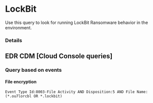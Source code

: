 # LockBit

Use this query to look for running LockBit Ransomware behavior in the environment.

### Details

## EDR CDM [Cloud Console queries]

### Query based on events

#### File encryption
```
Event Type Id:8003-File Activity AND Disposition:5 AND File Name:(*.ou7lorcbl OR *.lockbit)

```